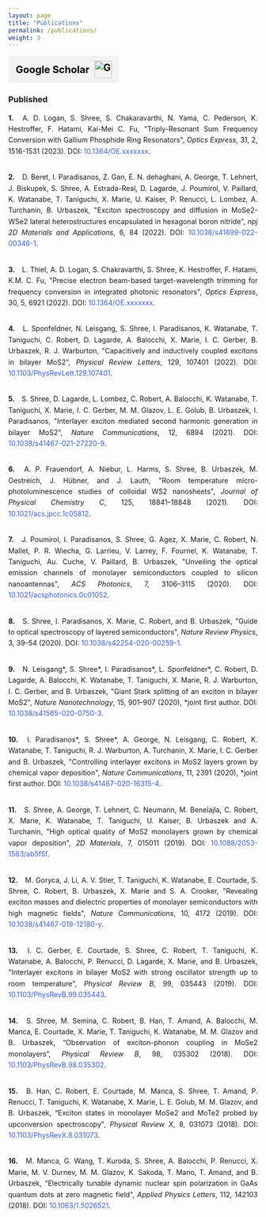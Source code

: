 ```yaml
---
layout: page
title: "Publications"
permalink: /publications/
weight: 3
---    
```

<style>
.scholar-button {
    display: flex;
    align-items: center;
    background-color: #f2f2f2; 
    color: black;
    padding: 10px 15px;
    text-decoration: none;
    border-radius: 5px;
    font-weight: bold;
    font-size: 20px; /* Bigger text */
    gap: 10px; /* Space between text and icon */
    width: fit-content;
}
.scholar-text {
    font-size: 20px; /* Adjust text size */
}
.scholar-icon {
    width: 35px; /* Smaller icon */
    height: auto;
}
.scholar-button:hover {
    background-color: #ffcccc;
}

/* Style for publication links */
.publication-link {
    color: #395dd6;
    text-decoration: none;
}
.publication-link:hover {
    text-decoration: underline;
}

/* Increase spacing between list items */
ol {
    list-style-type: none; /* Remove default numbering */
    counter-reset: item; /* Initialize counter */
    padding-left: 0; /* Remove default padding */
    margin-left: 0; /* Remove any extra margin */
}
ol li {
    counter-increment: item; /* Increment counter */
    margin-bottom: 30px; /* Add spacing between items */
    display: block; /* Ensures the content is in block format */
    text-align: justify; /* Justifies the text */
    line-height: 1.6; /* Adjust line height for better readability */
}
ol li::before {
    content: counter(item) "."; /* Add custom numbering */
    font-weight: bold;
    margin-right: 10px; /* Space between number and text */
    min-width: 30px; /* Ensure consistent spacing */
    vertical-align: top; /* Align the numbering with the text */
}
</style>


<a href="https://scholar.google.com/citations?user=j_a2xKAAAAAJ&hl=en" target="_blank" rel="noopener noreferrer" class="scholar-button">
    <span class="scholar-text">Google Scholar</span>
    <img src="https://upload.wikimedia.org/wikipedia/commons/c/c7/Google_Scholar_logo.svg" alt="Google Scholar Logo" class="scholar-icon">
</a>

<h3>Published</h3>
<ol reversed>
    <li>
        A. D. Logan, S. Shree, S. Chakaravarthi, N. Yama, C. Pederson, K. Hestroffer, F. Hatami, Kai-Mei C. Fu, "Triply-Resonant Sum Frequency Conversion with Gallium Phosphide Ring Resonators", <i>Optics Express</i>, 31, 2, 1516-1531 (2023). DOI: <a href="https://doi.org/10.1364/OE.xxxxxxx" class="publication-link">10.1364/OE.xxxxxxx</a>.
    </li>
    <li>
        D. Beret, I. Paradisanos, Z. Gan, E. N. dehaghani, A. George, T. Lehnert, J. Biskupek, S. Shree, A. Estrada-Real, D. Lagarde, J. Poumirol, V. Paillard, K. Watanabe, T. Taniguchi, X. Marie, U. Kaiser, P. Renucci, L. Lombez, A. Turchanin, B. Urbaszek, "Exciton spectroscopy and diffusion in MoSe2-WSe2 lateral heterostructures encapsulated in hexagonal boron nitride", <i>npj 2D Materials and Applications</i>, 6, 84 (2022). DOI: <a href="https://doi.org/10.1038/s41699-022-00346-1" class="publication-link">10.1038/s41699-022-00346-1</a>.
    </li>
    <li>
        L. Thiel, A. D. Logan, S. Chakravarthi, S. Shree, K. Hestroffer, F. Hatami, K.M. C. Fu, "Precise electron beam-based target-wavelength trimming for frequency conversion in integrated photonic resonators", <i>Optics Express</i>, 30, 5, 6921 (2022). DOI: <a href="https://doi.org/10.1364/OE.xxxxxxx" class="publication-link">10.1364/OE.xxxxxxx</a>.
    </li>
    <li>
        L. Sponfeldner, N. Leisgang, S. Shree, I. Paradisanos, K. Watanabe, T. Taniguchi, C. Robert, D. Lagarde, A. Balocchi, X. Marie, I. C. Gerber, B. Urbaszek, R. J. Warburton, "Capacitively and inductively coupled excitons in bilayer MoS2", <i>Physical Review Letters</i>, 129, 107401 (2022). DOI: <a href="https://doi.org/10.1103/PhysRevLett.129.107401" class="publication-link">10.1103/PhysRevLett.129.107401</a>.
    </li>
    <li>
        S. Shree, D. Lagarde, L. Lombez, C. Robert, A. Balocchi, K. Watanabe, T. Taniguchi, X. Marie, I. C. Gerber, M. M. Glazov, L. E. Golub, B. Urbaszek, I. Paradisanos, "Interlayer exciton mediated second harmonic generation in bilayer MoS2", <i>Nature Communications</i>, 12, 6894 (2021). DOI: <a href="https://doi.org/10.1038/s41467-021-27220-9" class="publication-link">10.1038/s41467-021-27220-9</a>.
    </li>
    <li>
        A. P. Frauendorf, A. Niebur, L. Harms, S. Shree, B. Urbaszek, M. Oestreich, J. Hübner, and J. Lauth, "Room temperature micro-photoluminescence studies of colloidal WS2 nanosheets", <i>Journal of Physical Chemistry C</i>, 125, 18841–18848 (2021). DOI: <a href="https://doi.org/10.1021/acs.jpcc.1c05812" class="publication-link">10.1021/acs.jpcc.1c05812</a>.
    </li>
    <li>
        J. Poumirol, I. Paradisanos, S. Shree, G. Agez, X. Marie, C. Robert, N. Mallet, P. R. Wiecha, G. Larrieu, V. Larrey, F. Fournel, K. Watanabe, T. Taniguchi, Au. Cuche, V. Paillard, B. Urbaszek, "Unveiling the optical emission channels of monolayer semiconductors coupled to silicon nanoantennas", <i>ACS Photonics</i>, 7, 3106–3115 (2020). DOI: <a href="https://doi.org/10.1021/acsphotonics.0c01052" class="publication-link">10.1021/acsphotonics.0c01052</a>.
    </li>
    <li>
        S. Shree, I. Paradisanos, X. Marie, C. Robert, and B. Urbaszek, "Guide to optical spectroscopy of layered semiconductors", <i>Nature Review Physics</i>, 3, 39–54 (2020). DOI: <a href="https://doi.org/10.1038/s42254-020-00259-1" class="publication-link">10.1038/s42254-020-00259-1</a>.
    </li>
    <li>
        N. Leisgang*, S. Shree*, I. Paradisanos*, L. Sponfeldner*, C. Robert, D. Lagarde, A. Balocchi, K. Watanabe, T. Taniguchi, X. Marie, R. J. Warburton, I. C. Gerber, and B. Urbaszek, "Giant Stark splitting of an exciton in bilayer MoS2", <i>Nature Nanotechnology</i>, 15, 901–907 (2020), *joint first author. DOI: <a href="https://doi.org/10.1038/s41565-020-0750-3" class="publication-link">10.1038/s41565-020-0750-3</a>.
    </li>
    <li>
        I. Paradisanos*, S. Shree*, A. George, N. Leisgang, C. Robert, K. Watanabe, T. Taniguchi, R. J. Warburton, A. Turchanin, X. Marie, I. C. Gerber and B. Urbaszek, "Controlling interlayer excitons in MoS2 layers grown by chemical vapor deposition", <i>Nature Communications</i>, 11, 2391 (2020), *joint first author. DOI: <a href="https://doi.org/10.1038/s41467-020-16315-4" class="publication-link">10.1038/s41467-020-16315-4</a>.
    </li>
    <li>
        S. Shree, A. George, T. Lehnert, C. Neumann, M. Benelajla, C. Robert, X. Marie, K. Watanabe, T. Taniguchi, U. Kaiser, B. Urbaszek and A. Turchanin, "High optical quality of MoS2 monolayers grown by chemical vapor deposition", <i>2D Materials</i>, 7, 015011 (2019). DOI: <a href="https://doi.org/10.1088/2053-1583/ab5f5f" class="publication-link">10.1088/2053-1583/ab5f5f</a>.
    </li>
    <li>
        M. Goryca, J. Li, A. V. Stier, T. Taniguchi, K. Watanabe, E. Courtade, S. Shree, C. Robert, B. Urbaszek, X. Marie and S. A. Crooker, "Revealing exciton masses and dielectric properties of monolayer semiconductors with high magnetic fields", <i>Nature Communications</i>, 10, 4172 (2019). DOI: <a href="https://doi.org/10.1038/s41467-019-12180-y" class="publication-link">10.1038/s41467-019-12180-y</a>.
    </li>
    <li>
        I. C. Gerber, E. Courtade, S. Shree, C. Robert, T. Taniguchi, K. Watanabe, A. Balocchi, P. Renucci, D. Lagarde, X. Marie, and B. Urbaszek, "Interlayer excitons in bilayer MoS2 with strong oscillator strength up to room temperature", <i>Physical Review B</i>, 99, 035443 (2019). DOI: <a href="https://doi.org/10.1103/PhysRevB.99.035443" class="publication-link">10.1103/PhysRevB.99.035443</a>.
    </li>
    <li>
        S. Shree, M. Semina, C. Robert, B. Han, T. Amand, A. Balocchi, M. Manca, E. Courtade, X. Marie, T. Taniguchi, K. Watanabe, M. M. Glazov and B. Urbaszek, “Observation of exciton-phonon coupling in MoSe2 monolayers”, <i>Physical Review B</i>, 98, 035302 (2018). DOI: <a href="https://doi.org/10.1103/PhysRevB.98.035302" class="publication-link">10.1103/PhysRevB.98.035302</a>.
    </li>
    <li>
        B. Han, C. Robert, E. Courtade, M. Manca, S. Shree, T. Amand, P. Renucci, T. Taniguchi, K. Watanabe, X. Marie, L. E. Golub, M. M. Glazov, and B. Urbaszek, “Exciton states in monolayer MoSe2 and MoTe2 probed by upconversion spectroscopy", <i>Physical Review X</i>, 8, 031073 (2018). DOI: <a href="https://doi.org/10.1103/PhysRevX.8.031073" class="publication-link">10.1103/PhysRevX.8.031073</a>.
    </li>
    <li>
        M. Manca, G. Wang, T. Kuroda, S. Shree, A. Balocchi, P. Renucci, X. Marie, M. V. Durnev, M. M. Glazov, K. Sakoda, T. Mano, T. Amand, and B. Urbaszek, “Electrically tunable dynamic nuclear spin polarization in GaAs quantum dots at zero magnetic field", <i>Applied Physics Letters</i>, 112, 142103 (2018). DOI: <a href="https://doi.org/10.1063/1.5026521" class="publication-link">10.1063/1.5026521</a>.
    </li>
</ol>

